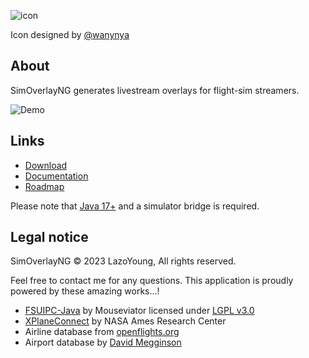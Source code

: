 
![icon](https://github.com/LazoYoung/SimOverlayNG/assets/9482578/b0e4b0f6-8f98-48e1-96b9-f38aa31ff22f)

Icon designed by [@wanynya](https://github.com/wnynya)

## About
SimOverlayNG generates livestream overlays for flight-sim streamers.

![Demo](https://github.com/LazoYoung/SimOverlayNG/blob/main/demo.gif)

## Links
- [Download](https://github.com/LazoYoung/SimOverlayNG/releases)
- [Documentation](https://github.com/LazoYoung/SimOverlayNG/wiki)
- [Roadmap](https://github.com/LazoYoung/SimOverlayNG/wiki/Roadmap)

Please note that [Java 17+](https://www.oracle.com/java/technologies/downloads/) and a simulator bridge is required.

## Legal notice
SimOverlayNG &#169; 2023 LazoYoung, All rights reserved.

Feel free to contact me for any questions. This application is proudly powered by these amazing works...!

- [FSUIPC-Java](https://github.com/Mouseviator/FSUIPC-Java) by Mouseviator licensed under [LGPL v3.0](https://github.com/Mouseviator/FSUIPC-Java/blob/master/LICENSE.txt)
- [XPlaneConnect](https://github.com/nasa/XPlaneConnect) by NASA Ames Research Center
- Airline database from [openflights.org](https://github.com/jpatokal/openflights/blob/master/data/LICENSE)
- Airport database by [David Megginson](https://github.com/davidmegginson/ourairports-data)
